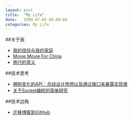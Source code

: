 ```yaml
---
layout: post
title:  "My Life"
date:   2999-07-05 09:09:09
categories: My Life
---
```



##关于我

* [我的信仰与我的家庭](http://handos.cc/thinking/2013/12/10/我的信仰与我的家庭/)
* [Movie Movie For China](http://handos.cc/thinking/2014/03/01/MovieMovieForChina/)
* [旅行的意义](http://handos.cc/enviroment/2014/04/01/旅行的意义/)

##技术思考

* [拥抱变化的API：总线设计思想以及通过接口来暴露实现类](http://handos.cc/api/2015/04/14/API_BUS_INTERFACE/)
* [关于Socket编程的简单研究](http://handos.cc/java/2015/05/11/Java_Socket_Program/)


##技术边角
* [迁移博客到GitHub](http://handos.cc/enviroment/2014/07/03/迁移博客到GitHub)